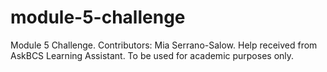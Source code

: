 # module-5-challenge
Module 5 Challenge.
Contributors: Mia Serrano-Salow.
Help received from AskBCS Learning Assistant.
To be used for academic purposes only.
